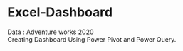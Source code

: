 # Excel-Dashboard
Data : Adventure works 2020 <br />Creating Dashboard Using Power Pivot and Power Query.

